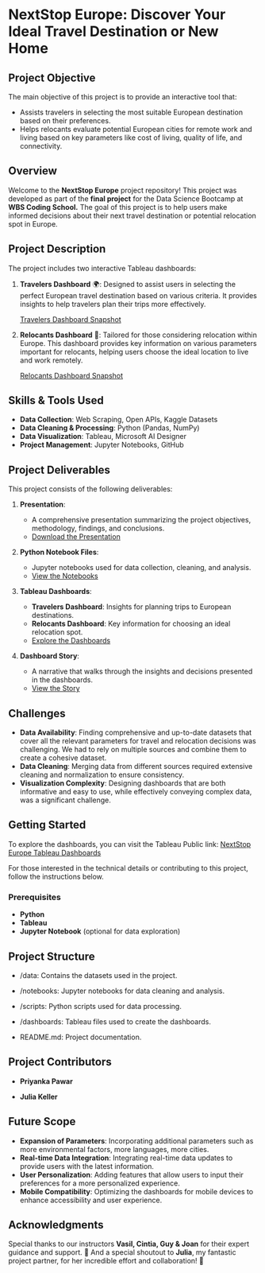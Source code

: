 # NextStop Europe: Discover Your Ideal Travel Destination or New Home

## Project Objective
The main objective of this project is to provide an interactive tool that:
- Assists travelers in selecting the most suitable European destination based on their preferences.
- Helps relocants evaluate potential European cities for remote work and living based on key parameters like cost of living, quality of life, and connectivity.


## Overview
Welcome to the **NextStop Europe** project repository! This project was developed as part of the **final project** for the Data Science Bootcamp at **WBS Coding School.** The goal of this project is to help users make informed decisions about their next travel destination or potential relocation spot in Europe.


## Project Description
The project includes two interactive Tableau dashboards:

1. **Travelers Dashboard** 🌍: Designed to assist users in selecting the perfect European travel destination based on various criteria. It provides insights to help travelers plan their trips more effectively.

   [Travelers Dashboard Snapshot](https://github.com/user-attachments/assets/b4d39442-eb2b-4ffc-ab3e-a57904649f59)


2. **Relocants Dashboard** 🏡: Tailored for those considering relocation within Europe. This dashboard provides key information on various parameters important for relocants, helping users choose the ideal location to live and work remotely.

   [Relocants Dashboard Snapshot](https://github.com/user-attachments/assets/e2776a36-6c35-488b-92b9-d34603748540)
   

## Skills & Tools Used

- **Data Collection**: Web Scraping, Open APIs, Kaggle Datasets
- **Data Cleaning & Processing**: Python (Pandas, NumPy)
- **Data Visualization**: Tableau, Microsoft AI Designer
- **Project Management**: Jupyter Notebooks, GitHub

## Project Deliverables
This project consists of the following deliverables:

1. **Presentation**: 
   - A comprehensive presentation summarizing the project objectives, methodology, findings, and conclusions. 
   - [Download the Presentation]()

2. **Python Notebook Files**: 
   - Jupyter notebooks used for data collection, cleaning, and analysis.
   - [View the Notebooks]()

3. **Tableau Dashboards**:
   - **Travelers Dashboard**: Insights for planning trips to European destinations.
   - **Relocants Dashboard**: Key information for choosing an ideal relocation spot.
   - [Explore the Dashboards](https://public.tableau.com/app/profile/priyanka.pawar3354/viz/Julia_Priyanka_WBSCoding_Project/Story1)

4. **Dashboard Story**:
   - A narrative that walks through the insights and decisions presented in the dashboards.
   - [View the Story](https://public.tableau.com/views/Julia_Priyanka_WBSCoding_Project/Story1?:language=en-GB&:sid=&:redirect=auth&:display_count=n&:origin=viz_share_link)

## Challenges
- **Data Availability**: Finding comprehensive and up-to-date datasets that cover all the relevant parameters for travel and relocation decisions was challenging. We had to rely on multiple sources and combine them to create a cohesive dataset.
- **Data Cleaning**: Merging data from different sources required extensive cleaning and normalization to ensure consistency.
- **Visualization Complexity**: Designing dashboards that are both informative and easy to use, while effectively conveying complex data, was a significant challenge.

## Getting Started
To explore the dashboards, you can visit the Tableau Public link: [NextStop Europe Tableau Dashboards](https://public.tableau.com/app/profile/priyanka.pawar3354/viz/Julia_Priyanka_WBSCoding_Project/Story1)

For those interested in the technical details or contributing to this project, follow the instructions below.

### Prerequisites
- **Python**
- **Tableau**
- **Jupyter Notebook** (optional for data exploration)

## Project Structure
- /data: Contains the datasets used in the project.

- /notebooks: Jupyter notebooks for data cleaning and analysis.

- /scripts: Python scripts used for data processing.

- /dashboards: Tableau files used to create the dashboards.

- README.md: Project documentation.

## Project Contributors
- **Priyanka Pawar**

- **Julia Keller** 

## Future Scope
- **Expansion of Parameters**: Incorporating additional parameters such as more environmental factors, more languages, more cities.
- **Real-time Data Integration**: Integrating real-time data updates to provide users with the latest information.
- **User Personalization**: Adding features that allow users to input their preferences for a more personalized experience.
- **Mobile Compatibility**: Optimizing the dashboards for mobile devices to enhance accessibility and user experience.

## Acknowledgments
Special thanks to our instructors **Vasil, Cintia, Guy & Joan** for their expert guidance and support. 🙏 And a special shoutout to **Julia**, my fantastic project partner, for her incredible effort and collaboration! 🎉

